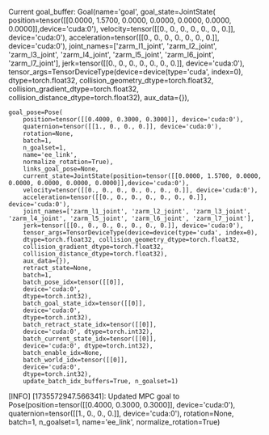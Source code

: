 Current goal_buffer: 
Goal(name='goal', 
    goal_state=JointState(
    position=tensor([[0.0000, 1.5700, 0.0000, 0.0000, 0.0000, 0.0000, 0.0000]],device='cuda:0'), 
    velocity=tensor([[0., 0., 0., 0., 0., 0., 0.]], device='cuda:0'), 
    acceleration=tensor([[0., 0., 0., 0., 0., 0., 0.]], device='cuda:0'), 
    joint_names=['zarm_l1_joint', 'zarm_l2_joint', 'zarm_l3_joint', 'zarm_l4_joint', 'zarm_l5_joint', 'zarm_l6_joint', 'zarm_l7_joint'], 
    jerk=tensor([[0., 0., 0., 0., 0., 0., 0.]], device='cuda:0'), 
    tensor_args=TensorDeviceType(device=device(type='cuda', index=0), dtype=torch.float32, collision_geometry_dtype=torch.float32, collision_gradient_dtype=torch.float32, collision_distance_dtype=torch.float32), aux_data={}), 
    
    goal_pose=Pose(
        position=tensor([[0.4000, 0.3000, 0.3000]], device='cuda:0'), 
        quaternion=tensor([[1., 0., 0., 0.]], device='cuda:0'), 
        rotation=None, 
        batch=1, 
        n_goalset=1, 
        name='ee_link', 
        normalize_rotation=True), 
        links_goal_pose=None, 
        current_state=JointState(position=tensor([[0.0000, 1.5700, 0.0000, 0.0000, 0.0000, 0.0000, 0.0000]],device='cuda:0'), 
        velocity=tensor([[0., 0., 0., 0., 0., 0., 0.]], device='cuda:0'), 
        acceleration=tensor([[0., 0., 0., 0., 0., 0., 0.]], device='cuda:0'), 
        joint_names=['zarm_l1_joint', 'zarm_l2_joint', 'zarm_l3_joint', 'zarm_l4_joint', 'zarm_l5_joint', 'zarm_l6_joint', 'zarm_l7_joint'], 
        jerk=tensor([[0., 0., 0., 0., 0., 0., 0.]], device='cuda:0'), 
        tensor_args=TensorDeviceType(device=device(type='cuda', index=0), 
        dtype=torch.float32, collision_geometry_dtype=torch.float32, 
        collision_gradient_dtype=torch.float32, 
        collision_distance_dtype=torch.float32), 
        aux_data={}), 
        retract_state=None, 
        batch=1, 
        batch_pose_idx=tensor([[0]], 
        device='cuda:0', 
        dtype=torch.int32), 
        batch_goal_state_idx=tensor([[0]], 
        device='cuda:0', 
        dtype=torch.int32), 
        batch_retract_state_idx=tensor([[0]], 
        device='cuda:0', dtype=torch.int32), 
        batch_current_state_idx=tensor([[0]], 
        device='cuda:0', dtype=torch.int32), 
        batch_enable_idx=None, 
        batch_world_idx=tensor([[0]], 
        device='cuda:0', 
        dtype=torch.int32), 
        update_batch_idx_buffers=True, n_goalset=1)
        
[INFO] [1735572947.566341]: Updated MPC goal to Pose(position=tensor([[0.4000, 0.3000, 0.3000]], device='cuda:0'), quaternion=tensor([[1., 0., 0., 0.]], device='cuda:0'), rotation=None, batch=1, n_goalset=1, name='ee_link', normalize_rotation=True)